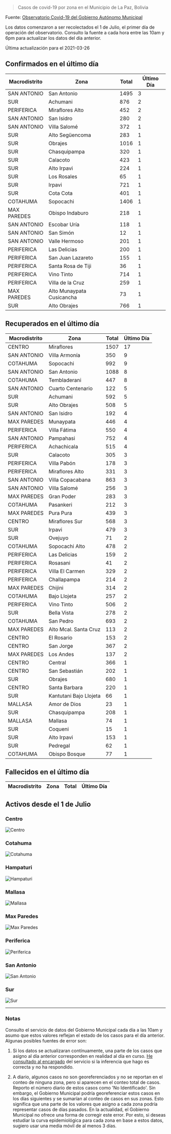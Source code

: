> Casos de covid-19 por zona en el Municipio de La Paz, Bolivia

Fuente: [Observatorio Covid-19 del Gobierno Autónomo Municipal](http://observatoriocovid19.lapaz.bo/observatorio/index.php/datos-abiertos-covid)

Los datos comenzaron a ser recolectados el 1 de Julio, el primer día de operación del observatorio. Consulto la fuente a cada hora entre las 10am y 6pm para actualizar los datos del día anterior.

Última actualización para el 2021-03-26

## Confirmados en el último día

| Macrodistrito   | Zona                      |   Total |   Último Día |
|-----------------|---------------------------|---------|--------------|
| SAN ANTONIO     | San Antonio               |    1495 |            3 |
| SUR             | Achumani                  |     876 |            2 |
| PERIFERICA      | Miraflores Alto           |     452 |            2 |
| SAN ANTONIO     | San Isidro                |     280 |            2 |
| SAN ANTONIO     | Villa Salomé              |     372 |            1 |
| SUR             | Alto Següencoma           |     283 |            1 |
| SUR             | Obrajes                   |    1016 |            1 |
| SUR             | Chasquipampa              |     320 |            1 |
| SUR             | Calacoto                  |     423 |            1 |
| SUR             | Alto Irpavi               |     224 |            1 |
| SUR             | Los Rosales               |      65 |            1 |
| SUR             | Irpavi                    |     721 |            1 |
| SUR             | Cota Cota                 |     401 |            1 |
| COTAHUMA        | Sopocachi                 |    1406 |            1 |
| MAX PAREDES     | Obispo Indaburo           |     218 |            1 |
| SAN ANTONIO     | Escobar Uría              |     118 |            1 |
| SAN ANTONIO     | San Simón                 |      12 |            1 |
| SAN ANTONIO     | Valle Hermoso             |     201 |            1 |
| PERIFERICA      | Las Delicias              |     200 |            1 |
| PERIFERICA      | San Juan Lazareto         |     155 |            1 |
| PERIFERICA      | Santa Rosa de Tiji        |      36 |            1 |
| PERIFERICA      | Vino Tinto                |     714 |            1 |
| PERIFERICA      | Villa de la Cruz          |     259 |            1 |
| MAX PAREDES     | Alto Munaypata Cusicancha |      73 |            1 |
| SUR             | Alto Obrajes              |     766 |            1 |

## Recuperados en el último día

| Macrodistrito   | Zona                   |   Total |   Último Día |
|-----------------|------------------------|---------|--------------|
| CENTRO          | Miraflores             |    1507 |           17 |
| SAN ANTONIO     | Villa Armonía          |     350 |            9 |
| COTAHUMA        | Sopocachi              |     992 |            9 |
| SAN ANTONIO     | San Antonio            |    1088 |            8 |
| COTAHUMA        | Tembladerani           |     447 |            8 |
| SAN ANTONIO     | Cuarto Centenario      |     122 |            5 |
| SUR             | Achumani               |     592 |            5 |
| SUR             | Alto Obrajes           |     508 |            5 |
| SAN ANTONIO     | San Isidro             |     192 |            4 |
| MAX PAREDES     | Munaypata              |     446 |            4 |
| PERIFERICA      | Villa Fátima           |     550 |            4 |
| SAN ANTONIO     | Pampahasi              |     752 |            4 |
| PERIFERICA      | Achachicala            |     515 |            4 |
| SUR             | Calacoto               |     305 |            3 |
| PERIFERICA      | Villa Pabón            |     178 |            3 |
| PERIFERICA      | Miraflores Alto        |     331 |            3 |
| SAN ANTONIO     | Villa Copacabana       |     863 |            3 |
| SAN ANTONIO     | Villa Salomé           |     256 |            3 |
| MAX PAREDES     | Gran Poder             |     283 |            3 |
| COTAHUMA        | Pasankeri              |     212 |            3 |
| MAX PAREDES     | Pura Pura              |     439 |            3 |
| CENTRO          | Miraflores Sur         |     568 |            3 |
| SUR             | Irpavi                 |     479 |            3 |
| SUR             | Ovejuyo                |      71 |            2 |
| COTAHUMA        | Sopocachi Alto         |     478 |            2 |
| PERIFERICA      | Las Delicias           |     159 |            2 |
| PERIFERICA      | Rosasani               |      41 |            2 |
| PERIFERICA      | Villa El Carmen        |     329 |            2 |
| PERIFERICA      | Challapampa            |     214 |            2 |
| MAX PAREDES     | Chijini                |     314 |            2 |
| COTAHUMA        | Bajo Llojeta           |     257 |            2 |
| PERIFERICA      | Vino Tinto             |     506 |            2 |
| SUR             | Bella Vista            |     278 |            2 |
| COTAHUMA        | San Pedro              |     693 |            2 |
| MAX PAREDES     | Alto Mcal. Santa Cruz  |     113 |            2 |
| CENTRO          | El Rosario             |     153 |            2 |
| CENTRO          | San Jorge              |     367 |            2 |
| MAX PAREDES     | Los Andes              |     137 |            2 |
| CENTRO          | Central                |     366 |            1 |
| CENTRO          | San Sebastián          |     202 |            1 |
| SUR             | Obrajes                |     680 |            1 |
| CENTRO          | Santa Barbara          |     220 |            1 |
| SUR             | Kantutani Bajo Llojeta |      66 |            1 |
| MALLASA         | Amor de Dios           |      23 |            1 |
| SUR             | Chasquipampa           |     208 |            1 |
| MALLASA         | Mallasa                |      74 |            1 |
| SUR             | Coqueni                |      15 |            1 |
| SUR             | Alto Irpavi            |     153 |            1 |
| SUR             | Pedregal               |      62 |            1 |
| COTAHUMA        | Obispo Bosque          |      77 |            1 |

## Fallecidos en el último día

| Macrodistrito   | Zona   | Total   | Último Día   |
|-----------------|--------|---------|--------------|

## Activos desde el 1 de Julio

### Centro

![Centro](plots/activos_centro.png)

### Cotahuma

![Cotahuma](plots/activos_cotahuma.png)

### Hampaturi

![Hampaturi](plots/activos_hampaturi.png)

### Mallasa

![Mallasa](plots/activos_mallasa.png)

### Max Paredes

![Max Paredes](plots/activos_max_paredes.png)

### Periferica

![Periferica](plots/activos_periferica.png)

### San Antonio

![San Antonio](plots/activos_san_antonio.png)

### Sur

![Sur](plots/activos_sur.png)

---

### Notas

Consulto el servicio de datos del Gobierno Municipal cada día a las 10am y asumo que estos valores reflejan el estado de los casos para el día anterior. Algunas posibles fuentes de error son:

1. Si los datos se actualizaran contínuamente, una parte de los casos que asigno al día anterior corresponden en realidad al día en curso. [He consultado al encargado](https://twitter.com/mauforonda/status/1278727234765959168) del servicio si la inferencia que hago es correcta y no ha respondido.

2. A diario, algunos casos no son georeferenciados y no se reportan en el conteo de ninguna zona, pero sí aparecen en el conteo total de casos. Reporto el número diario de estos casos como 'No Identificado'.  Sin embargo, el Gobierno Municipal podría georeferenciar estos casos en los días siguientes y se sumarían al conteo de casos en sus zonas. Esto significa que una parte de los valores que asigno a cada zona podría representar casos de días pasados. En la actualidad, el Gobierno Municipal no ofrece una forma de corregir este error. Por esto, si deseas estudiar la curva epidemiológica para cada zona en base a estos datos, sugiero usar una media móvil de al menos 3 días.